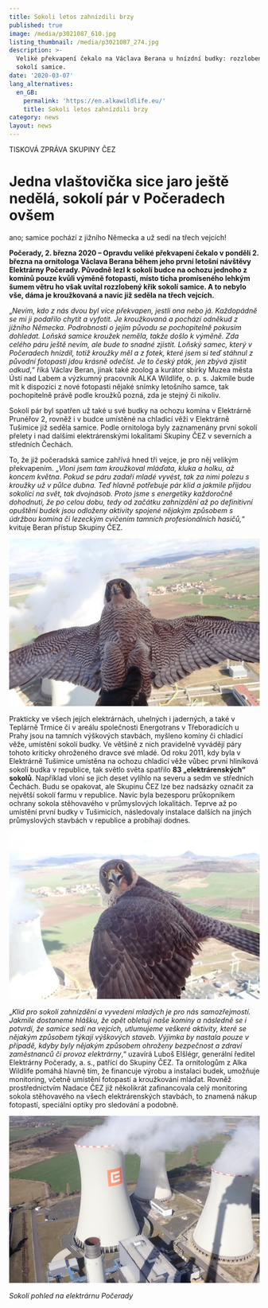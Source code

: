 ```yaml
---
title: Sokoli letos zahnízdili brzy
published: true
image: /media/p3021087_610.jpg
listing_thumbnail: /media/p3021087_274.jpg
description: >-
  Veliké překvapení čekalo na Václava Berana u hnízdní budky: rozzlobený křik
  sokolí samice. 
date: '2020-03-07'
lang_alternatives:
  en_GB:
    permalink: 'https://en.alkawildlife.eu/'
    title: Sokoli letos zahnízdili brzy
category: news
layout: news
---
```

TISKOVÁ ZPRÁVA SKUPINY ČEZ



# Jedna vlaštovička sice jaro ještě nedělá, sokolí pár v Počeradech ovšem
 ano; samice pochází z jižního Německa a už sedí na třech vejcích!



**Počerady, 2. března 2020 – Opravdu veliké překvapení čekalo v pondělí 2. března na ornitologa Václava Berana během jeho první letošní návštěvy Elektrárny Počerady. Původně lezl k sokolí budce na ochozu jednoho z komínů pouze kvůli výměně fotopasti, místo ticha promíseného lehkým šumem větru ho však uvítal rozzlobený křik sokolí samice. A to nebylo vše, dáma je kroužkovaná a navíc již seděla na třech vejcích.**

„_Nevím, kdo z nás dvou byl více překvapen, jestli ona nebo já. Každopádně se mi ji podařilo chytit a vyfotit. Je kroužkovaná a pochází odněkud z jižního Německa. Podrobnosti o jejím původu se pochopitelně pokusím dohledat. Loňská samice kroužek neměla, takže došlo k výměně. Zda celého páru ještě nevím, ale bude to snadné zjistit. Loňský samec, který v Počeradech hnízdil, totiž kroužky měl a z fotek, které jsem si teď stáhnul z původní fotopasti jdou krásně odečíst. Je to český pták, jen zbývá zjistit odkud_,“ říká Václav Beran, jinak také zoolog a kurátor sbírky Muzea města Ústí nad Labem a výzkumný pracovník ALKA Wildlife, o. p. s. Jakmile bude mít k dispozici z nové fotopasti nějaké snímky letošního samce, tak pochopitelně právě podle kroužků pozná, zda je stejný či nikoliv.

Sokolí pár byl spatřen už také u své budky na ochozu komína v Elektrárně Prunéřov 2, rovněž i v budce umístěné na chladicí věži v Elektrárně Tušimice již seděla samice. Podle ornitologa byly zaznamenány první sokolí přelety i nad dalšími elektrárenskými lokalitami Skupiny ČEZ v severních a středních Čechách.    

To, že již počeradská samice zahřívá hned tři vejce, je pro něj velikým překvapením. „_Vloni jsem tam kroužkoval mláďata, kluka a holku, až koncem května. Pokud se páru zadaří mladé vyvést, tak za nimi polezu s kroužky už v půlce dubna. Teď hlavně potřebuje pár klid a jakmile přijdou sokolíci na svět, tak dvojnásob. Proto jsme s energetiky každoročně dohodnuti, že po celou dobu, tedy od začátku zahnízdění až po definitivní opuštění budek jsou odloženy aktivity spojené nějakým způsobem s údržbou komína či lezeckým cvičením tamních profesionálních hasičů,_“ kvituje Beran přístup Skupiny ČEZ.

![Samice sokola stěhovavého](/media/p3021080_610.jpg "Samice sokola stěhovavého")

Prakticky ve všech jejích elektrárnách, uhelných i jaderných, a také v Teplárně Trmice či v areálu společnosti Energotrans v Třeboradicích u Prahy jsou na tamních výškových stavbách, myšleno komíny či chladicí věže, umístění sokolí budky. Ve většině z nich pravidelně vyvádějí páry tohoto kriticky ohroženého dravce své mladé. Od roku 2011, kdy byla v Elektrárně Tušimice umístěna na ochozu chladicí věže vůbec první hliníková sokolí budka v republice, tak světlo světa spatřilo **83 „elektrárenských“ sokolů**. Například vloni se jich deset vylíhlo na severu a sedm ve středních Čechách. Budu se opakovat, ale Skupinu ČEZ lze bez nadsázky označit za největší sokolí farmu v republice. Navíc byla bezesporu průkopníkem ochrany sokola stěhovavého v průmyslových lokalitách. Teprve až po umístění první budky v Tušimicích, následovaly instalace dalších na jiných průmyslových stavbách v republice a probíhají dodnes.

![Samice sokola stěhovavého](/media/p3021085_610.jpg "Samice sokola stěhovavého")

„_Klid pro sokolí zahnízdění a vyvedení mladých je pro nás samozřejmostí. Jakmile dostaneme hlášku, že opět obletují naše komíny a následně se i potvrdí, že samice sedí na vejcích, utlumujeme veškeré aktivity, které se nějakým způsobem týkají výškových staveb. Výjimka by nastala pouze v případě, kdyby byly nějakým způsobem ohroženy bezpečnost a zdraví zaměstnanců či provoz elektrárny_,“ uzavírá Luboš Elšlégr, generální ředitel Elektrárny Počerady, a. s., patřící do Skupiny ČEZ. 
Ta ornitologům z Alka Wildlife pomáhá hlavně tím, že financuje výrobu a instalaci budek, umožňuje monitoring, včetně umístění fotopastí a kroužkování mláďat. Rovněž prostřednictvím Nadace ČEZ již několikrát zafinancovala celý monitoring sokola stěhovavého na všech elektrárenských stavbách, to znamená nákup fotopastí, speciální optiky pro sledování a podobně.

![Sokolí pohled na elektrárnu Počerady](/media/p3021091_610.jpg "Sokolí pohled na elektrárnu Počerady")

_Sokolí pohled na elektrárnu Počerady_
